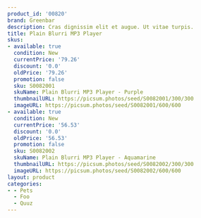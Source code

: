 ```yaml
---
product_id: '00820'
brand: Greenbar
description: Cras dignissim elit et augue. Ut vitae turpis.
title: Plain Blurri MP3 Player
skus:
- available: true
  condition: New
  currentPrice: '79.26'
  discount: '0.0'
  oldPrice: '79.26'
  promotion: false
  sku: S0082001
  skuName: Plain Blurri MP3 Player - Purple
  thumbnailURL: https://picsum.photos/seed/S0082001/300/300
  imageURL: https://picsum.photos/seed/S0082001/600/600
- available: true
  condition: New
  currentPrice: '56.53'
  discount: '0.0'
  oldPrice: '56.53'
  promotion: false
  sku: S0082002
  skuName: Plain Blurri MP3 Player - Aquamarine
  thumbnailURL: https://picsum.photos/seed/S0082002/300/300
  imageURL: https://picsum.photos/seed/S0082002/600/600
layout: product
categories:
- - Pets
  - Foo
  - Quuz
---
```

